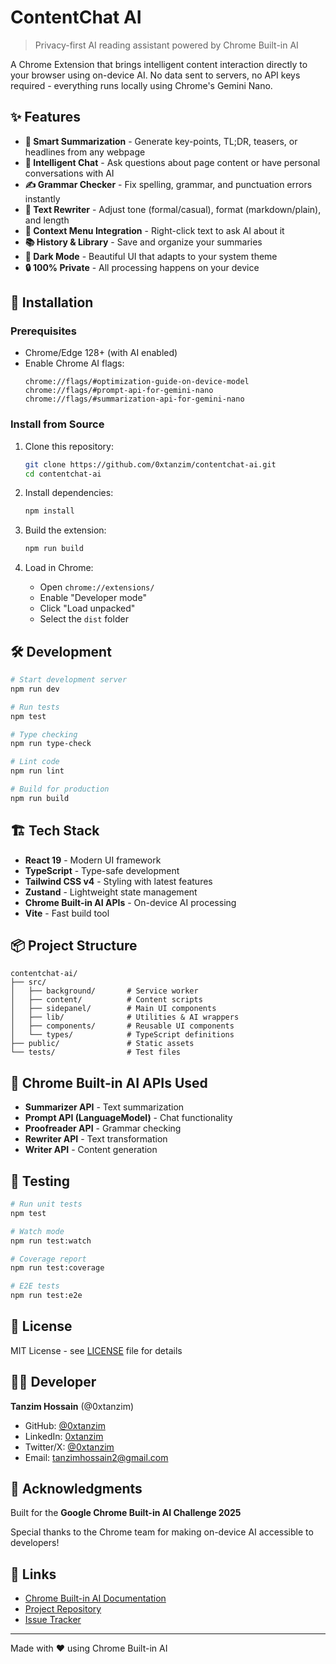 # ContentChat AI

> Privacy-first AI reading assistant powered by Chrome Built-in AI

A Chrome Extension that brings intelligent content interaction directly to your browser using on-device AI. No data sent to servers, no API keys required - everything runs locally using Chrome's Gemini Nano.

## ✨ Features

- **🤖 Smart Summarization** - Generate key-points, TL;DR, teasers, or headlines from any webpage
- **💬 Intelligent Chat** - Ask questions about page content or have personal conversations with AI
- **✍️ Grammar Checker** - Fix spelling, grammar, and punctuation errors instantly
- **🔄 Text Rewriter** - Adjust tone (formal/casual), format (markdown/plain), and length
- **🎯 Context Menu Integration** - Right-click text to ask AI about it
- **📚 History & Library** - Save and organize your summaries
- **🌙 Dark Mode** - Beautiful UI that adapts to your system theme
- **🔒 100% Private** - All processing happens on your device

## 🚀 Installation

### Prerequisites

- Chrome/Edge 128+ (with AI enabled)
- Enable Chrome AI flags:
  ```
  chrome://flags/#optimization-guide-on-device-model
  chrome://flags/#prompt-api-for-gemini-nano
  chrome://flags/#summarization-api-for-gemini-nano
  ```

### Install from Source

1. Clone this repository:

   ```bash
   git clone https://github.com/0xtanzim/contentchat-ai.git
   cd contentchat-ai
   ```

2. Install dependencies:

   ```bash
   npm install
   ```

3. Build the extension:

   ```bash
   npm run build
   ```

4. Load in Chrome:
   - Open `chrome://extensions/`
   - Enable "Developer mode"
   - Click "Load unpacked"
   - Select the `dist` folder

## 🛠️ Development

```bash
# Start development server
npm run dev

# Run tests
npm test

# Type checking
npm run type-check

# Lint code
npm run lint

# Build for production
npm run build
```

## 🏗️ Tech Stack

- **React 19** - Modern UI framework
- **TypeScript** - Type-safe development
- **Tailwind CSS v4** - Styling with latest features
- **Zustand** - Lightweight state management
- **Chrome Built-in AI APIs** - On-device AI processing
- **Vite** - Fast build tool

## 📦 Project Structure

```
contentchat-ai/
├── src/
│   ├── background/       # Service worker
│   ├── content/          # Content scripts
│   ├── sidepanel/        # Main UI components
│   ├── lib/              # Utilities & AI wrappers
│   ├── components/       # Reusable UI components
│   └── types/            # TypeScript definitions
├── public/               # Static assets
└── tests/                # Test files
```

## 🎯 Chrome Built-in AI APIs Used

- **Summarizer API** - Text summarization
- **Prompt API (LanguageModel)** - Chat functionality
- **Proofreader API** - Grammar checking
- **Rewriter API** - Text transformation
- **Writer API** - Content generation

## 🧪 Testing

```bash
# Run unit tests
npm test

# Watch mode
npm run test:watch

# Coverage report
npm run test:coverage

# E2E tests
npm run test:e2e
```

## 📝 License

MIT License - see [LICENSE](LICENSE) file for details

## 👨‍💻 Developer

**Tanzim Hossain** (@0xtanzim)

- GitHub: [@0xtanzim](https://github.com/0xtanzim)
- LinkedIn: [0xtanzim](https://www.linkedin.com/in/0xtanzim)
- Twitter/X: [@0xtanzim](https://twitter.com/0xtanzim)
- Email: tanzimhossain2@gmail.com

## 🙏 Acknowledgments

Built for the **Google Chrome Built-in AI Challenge 2025**

Special thanks to the Chrome team for making on-device AI accessible to developers!

## 🔗 Links

- [Chrome Built-in AI Documentation](https://developer.chrome.com/docs/ai/built-in)
- [Project Repository](https://github.com/0xtanzim/contentchat-ai)
- [Issue Tracker](https://github.com/0xtanzim/contentchat-ai/issues)

---

Made with ❤️ using Chrome Built-in AI

